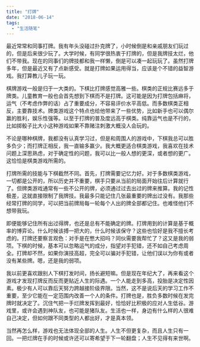 ```yaml
---
title: "打牌"
date: "2018-06-14"
tags: 
  - "生活随笔"
---
```


最近常常和同事打牌。我有年头没碰过扑克牌了，小时候倒是和亲戚朋友们玩过的，但是后来很少玩了。大学时候，有同学很热衷于打牌的，但是我牌技太烂，他们不带我。现在的同事们的牌技都和我一样懒，倒是可以凑一起玩玩了。虽然打牌多年，但是最近又有了点新感受。就是打牌如果运用得当，应该是个不错的益智游戏。我打算教儿子玩一玩。 

棋牌游戏一般是归于一大类的。下棋比打牌感觉高雅一些。棋类的正规比赛远多于牌类。儿童教育一般也会首先想到下棋而不是打牌。这可能是因为打牌包括麻将，运气（不考虑作弊的话）占了重要成分，不容易评价水平高低。而多数棋类正相反，主要靠技术。牌类游戏这个特点也给他带来了一些优势，比如新手也可以偶尔赢的胜利，娱乐性强等。以至于打牌的普及度远高于棋类。纯靠运气也是不行的，比如掷骰子比大小这种游戏如果不靠赌注刺激大概没人会玩的。 

不论是哪种棋牌，我都没有认真学习过，但是和周围人的游戏中，下棋我总可以胜多负少；而打牌正相反，我一直输多赢少。我大概更适合棋类游戏，我喜欢在技术问题上深思熟虑，对于确定性的问题，我可以比一般人想的更深，或者想的更广。这恰恰是棋类游戏所需的。

打牌所需的技能与下棋截然不同。首先，打牌需要记忆力好。对于多数棋类游戏，一切都是公开的，所以历史并不重要，棋手只要从当前的局面开始往后计算就行了。但牌类游戏通常有一些不公开的牌，必须通过过去出过的牌来推算。我的记性极差，这就直接限制了我牌技。我最多只能记住几张最重要的牌出过没有。我那些经常打牌的同学，可以把当前牌局每一轮每个人出的牌全部都记住。也难怪他们不想带我玩。

即便能够记住所有出过得牌，也还是总有不能确定的牌。打牌用到的计算是基于概率的博弈论。什么时候该搏一把大的，什么时候该保守？这些也恰好是我不擅长考虑的。打牌还要察言观色：对手是在憋大招吗？同伙需要我帮忙了？这又是我的弱项。下棋的时候，基本可以忽略运气的成分，指望对手犯错，还不如自己考虑周全。打牌却不然，如果你演技高超，完全可以骗对手犯错，让他们误以为你有或者没有某些牌。嗯，还是我的弱项。

我以前更喜欢跟别人下棋打发时间，扬长避短嘛。但是现在年纪大了，再来看这个游戏才发现打牌反而反而更贴近人生的际遇。一个人能走到多高，投胎是决定性因素。极少有人可以靠后天努力跨越接阶级界限。当然，这不是说后天的学习工作不重要，至少它能在一定范围内改善一个人的条件。打牌也是，胜负多数时候在发完牌时就决定了。沉住气把一手烂牌发挥到最好，恰恰好比积极的应对人生低谷。游戏里，或许会遇到神队友，也可能是猪队友。生活也一样，身边有什么样的人很难自己决定，但如何跟不同类型的人都出好，才是真本领。

当然再怎么样，游戏也无法体现全部的人生。人生不但更复杂，而且人生只有一回。一把烂牌在手的时候或许还可以寄希望于下一轮翻盘；人生不见得有来世啊。
